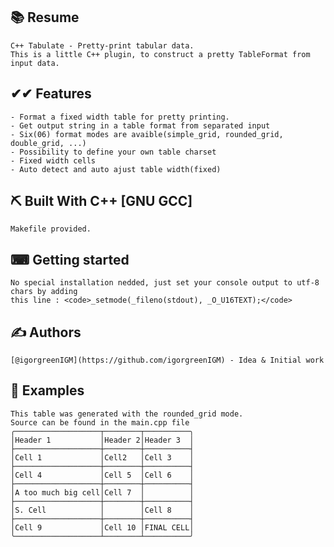 ## 📚 Resume <a name = "resume"></a>

    C++ Tabulate - Pretty-print tabular data.
    This is a little C++ plugin, to construct a pretty TableFormat from input data.
    
##  ✔✔ Features <a name = "features">

    - Format a fixed width table for pretty printing.
    - Get output string in a table format from separated input
    - Six(06) format modes are avaible(simple_grid, rounded_grid, double_grid, ...)
    - Possibility to define your own table charset
    - Fixed width cells
    - Auto detect and auto ajust table width(fixed)

## ⛏️ Built With C++ [GNU GCC] <a name = "tech_stack"></a>

    Makefile provided.

## ⌨ Getting started <a name = "getting_started"></a>

    No special installation nedded, just set your console output to utf-8 chars by adding
    this line : <code>_setmode(_fileno(stdout), _O_U16TEXT);</code>

## ✍️ Authors <a name = "authors"></a>

    [@igorgreenIGM](https://github.com/igorgreenIGM) - Idea & Initial work

## 📂 Examples <a name = "example"></a>

    This table was generated with the rounded_grid mode.
    Source can be found in the main.cpp file     
    ╭───────────────────┬────────┬──────────╮
    │Header 1           │Header 2│Header 3  │
    ├───────────────────┼────────┼──────────┤
    │Cell 1             │Cell2   │Cell 3    │
    ├───────────────────┼────────┼──────────┤
    │Cell 4             │Cell 5  │Cell 6    │
    ├───────────────────┼────────┼──────────┤
    │A too much big cell│Cell 7  │          │
    ├───────────────────┼────────┼──────────┤
    │S. Cell            │        │Cell 8    │
    ├───────────────────┼────────┼──────────┤
    │Cell 9             │Cell 10 │FINAL CELL│
    ╰───────────────────┴────────┴──────────╯